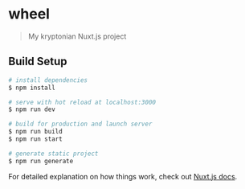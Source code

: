 # wheel

> My kryptonian Nuxt.js project

## Build Setup

```bash
# install dependencies
$ npm install

# serve with hot reload at localhost:3000
$ npm run dev

# build for production and launch server
$ npm run build
$ npm run start

# generate static project
$ npm run generate
```


For detailed explanation on how things work, check out [Nuxt.js docs](https://nuxtjs.org).
